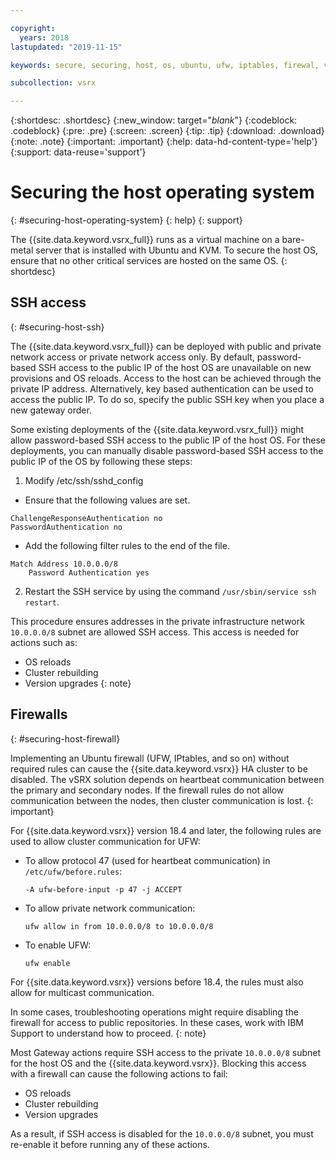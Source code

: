 ```yaml
---

copyright:
  years: 2018
lastupdated: "2019-11-15"

keywords: secure, securing, host, os, ubuntu, ufw, iptables, firewal, vsrx, juniper

subcollection: vsrx

---
```


{:shortdesc: .shortdesc}
{:new_window: target="_blank_"}
{:codeblock: .codeblock}
{:pre: .pre}
{:screen: .screen}
{:tip: .tip}
{:download: .download}
{:note: .note}
{:important: .important}
{:help: data-hd-content-type='help'}
{:support: data-reuse='support'}

# Securing the host operating system
{: #securing-host-operating-system}
{: help}
{: support}

The {{site.data.keyword.vsrx_full}} runs as a virtual machine on a bare-metal server that is installed with Ubuntu and KVM. To secure the host OS, ensure that no other critical services are hosted on the same OS.
{: shortdesc}

## SSH access
{: #securing-host-ssh}

The {{site.data.keyword.vsrx_full}} can be deployed with public and private network access or private network access only. By default, password-based SSH access to the public IP of the host OS are unavailable on new provisions and OS reloads. Access to the host can be achieved through the private IP address. Alternatively, key based authentication can be used to access the public IP. To do so, specify the public SSH key when you place a new gateway order.

Some existing deployments of the {{site.data.keyword.vsrx_full}} might allow password-based SSH access to the public IP of the host OS. For these deployments, you can manually disable password-based SSH access to the public IP of the OS by following these steps:

1. Modify /etc/ssh/sshd_config

  * Ensure that the following values are set.

  ```
  ChallengeResponseAuthentication no
  PasswordAuthentication no
  ```

  * Add the following filter rules to the end of the file.

  ```
  Match Address 10.0.0.0/8
      Password Authentication yes
  ```

2. Restart the SSH service by using the command `/usr/sbin/service ssh restart`.

This procedure ensures addresses in the private infrastructure network `10.0.0.0/8` subnet are allowed SSH access. This access is needed for actions such as:

  * OS reloads
  * Cluster rebuilding
  * Version upgrades
  {: note}

## Firewalls
{: #securing-host-firewall}

Implementing an Ubuntu firewall (UFW, IPtables, and so on) without required rules can cause the {{site.data.keyword.vsrx}} HA cluster to be disabled. The vSRX solution depends on heartbeat communication between the primary and secondary nodes. If the firewall rules do not allow communication between the nodes, then cluster communication is lost.
{: important}

For {{site.data.keyword.vsrx}} version 18.4 and later, the following rules are used to allow cluster communication for UFW:

- To allow protocol 47 (used for heartbeat communication) in `/etc/ufw/before.rules`:

  ```
  -A ufw-before-input -p 47 -j ACCEPT
  ```

- To allow private network communication:

  ```
  ufw allow in from 10.0.0.0/8 to 10.0.0.0/8
  ```

- To enable UFW:

  ```
  ufw enable
  ```

For {{site.data.keyword.vsrx}} versions before 18.4, the rules must also allow for multicast communication.

In some cases, troubleshooting operations might require disabling the firewall for access to public repositories. In these cases, work with IBM Support to understand how to proceed.
{: note}

Most Gateway actions require SSH access to the private `10.0.0.0/8` subnet for the host OS and the {{site.data.keyword.vsrx}}. Blocking this access with a firewall can cause the following actions to fail:

- OS reloads
- Cluster rebuilding
- Version upgrades

As a result, if SSH access is disabled for the `10.0.0.0/8` subnet, you must re-enable it before running any of these actions.
